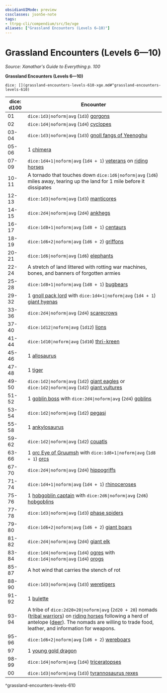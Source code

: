 ```yaml
---
obsidianUIMode: preview
cssclasses: json5e-note
tags:
- ttrpg-cli/compendium/src/5e/xge
aliases: ["Grassland Encounters (Levels 6—10)"]
---
```

# Grassland Encounters (Levels 6—10)
*Source: Xanathar's Guide to Everything p. 100* 

**Grassland Encounters (Levels 6—10)**

`dice: [](grassland-encounters-levels-610-xge.md#^grassland-encounters-levels-610)`

| dice: d100 | Encounter |
|------------|-----------|
| 01 | `dice:1d3\|noform\|avg` (`1d3`) [gorgons](3-Compendium/bestiary/construct/gorgon-xmm.md) |
| 02 | `dice:1d4\|noform\|avg` (`1d4`) [cyclopes](3-Compendium/bestiary/giant/cyclops-sentry-xmm.md) |
| 03-04 | `dice:1d3\|noform\|avg` (`1d3`) [gnoll fangs of Yeenoghu](3-Compendium/bestiary/fiend/gnoll-fang-of-yeenoghu-xmm.md) |
| 05-06 | 1 [chimera](3-Compendium/bestiary/monstrosity/chimera-xmm.md) |
| 07-09 | `dice:1d4+1\|noform\|avg` (`1d4 + 1`) [veterans](3-Compendium/bestiary/humanoid/warrior-veteran-xmm.md) on [riding horses](3-Compendium/bestiary/beast/riding-horse-xmm.md) |
| 10-11 | A tornado that touches down `dice:1d6\|noform\|avg` (`1d6`) miles away, tearing up the land for 1 mile before it dissipates |
| 12-13 | `dice:1d3\|noform\|avg` (`1d3`) [manticores](3-Compendium/bestiary/monstrosity/manticore-xmm.md) |
| 14-15 | `dice:2d4\|noform\|avg` (`2d4`) [ankhegs](3-Compendium/bestiary/monstrosity/ankheg-xmm.md) |
| 16-17 | `dice:1d8+1\|noform\|avg` (`1d8 + 1`) [centaurs](3-Compendium/bestiary/fey/centaur-trooper-xmm.md) |
| 18-19 | `dice:1d6+2\|noform\|avg` (`1d6 + 2`) [griffons](3-Compendium/bestiary/monstrosity/griffon-xmm.md) |
| 20-21 | `dice:1d6\|noform\|avg` (`1d6`) [elephants](3-Compendium/bestiary/beast/elephant-xmm.md) |
| 22-24 | A stretch of land littered with rotting war machines, bones, and banners of forgotten armies |
| 25-28 | `dice:1d8+1\|noform\|avg` (`1d8 + 1`) [bugbears](3-Compendium/bestiary/fey/bugbear-warrior-xmm.md) |
| 29-32 | 1 [gnoll pack lord](3-Compendium/bestiary/fiend/gnoll-pack-lord-xmm.md) with `dice:1d4+1\|noform\|avg` (`1d4 + 1`) [giant hyenas](3-Compendium/bestiary/beast/giant-hyena-xmm.md) |
| 33-36 | `dice:2d4\|noform\|avg` (`2d4`) [scarecrows](3-Compendium/bestiary/construct/scarecrow-xmm.md) |
| 37-40 | `dice:1d12\|noform\|avg` (`1d12`) [lions](3-Compendium/bestiary/beast/lion-xmm.md) |
| 41-44 | `dice:1d10\|noform\|avg` (`1d10`) [thri-kreen](3-Compendium/bestiary/monstrosity/thri-kreen-marauder-xmm.md) |
| 45-46 | 1 [allosaurus](3-Compendium/bestiary/beast/allosaurus-xmm.md) |
| 47-48 | 1 [tiger](3-Compendium/bestiary/beast/tiger-xmm.md) |
| 49-50 | `dice:1d2\|noform\|avg` (`1d2`) [giant eagles](3-Compendium/bestiary/celestial/giant-eagle-xmm.md) or `dice:1d2\|noform\|avg` (`1d2`) [giant vultures](3-Compendium/bestiary/monstrosity/giant-vulture-xmm.md) |
| 51-52 | 1 [goblin boss](3-Compendium/bestiary/fey/goblin-boss-xmm.md) with `dice:2d4\|noform\|avg` (`2d4`) [goblins](3-Compendium/bestiary/fey/goblin-warrior-xmm.md) |
| 53-54 | `dice:1d2\|noform\|avg` (`1d2`) [pegasi](3-Compendium/bestiary/celestial/pegasus-xmm.md) |
| 55-58 | 1 [ankylosaurus](3-Compendium/bestiary/beast/ankylosaurus-xmm.md) |
| 59-62 | `dice:1d2\|noform\|avg` (`1d2`) [couatls](3-Compendium/bestiary/celestial/couatl-xmm.md) |
| 63-66 | 1 [orc Eye of Gruumsh](3-Compendium/bestiary/humanoid/cultist-fanatic-xmm.md) with `dice:1d8+1\|noform\|avg` (`1d8 + 1`) [orcs](3-Compendium/bestiary/humanoid/tough-xmm.md) |
| 67-70 | `dice:2d4\|noform\|avg` (`2d4`) [hippogriffs](3-Compendium/bestiary/monstrosity/hippogriff-xmm.md) |
| 71-74 | `dice:1d4+1\|noform\|avg` (`1d4 + 1`) [rhinoceroses](3-Compendium/bestiary/beast/rhinoceros-xmm.md) |
| 75-76 | 1 [hobgoblin captain](3-Compendium/bestiary/fey/hobgoblin-captain-xmm.md) with `dice:2d6\|noform\|avg` (`2d6`) [hobgoblins](3-Compendium/bestiary/fey/hobgoblin-warrior-xmm.md) |
| 77-78 | `dice:1d3\|noform\|avg` (`1d3`) [phase spiders](3-Compendium/bestiary/monstrosity/phase-spider-xmm.md) |
| 79-80 | `dice:1d6+2\|noform\|avg` (`1d6 + 2`) [giant boars](3-Compendium/bestiary/beast/giant-boar-xmm.md) |
| 81-82 | `dice:2d4\|noform\|avg` (`2d4`) [giant elk](3-Compendium/bestiary/celestial/giant-elk-xmm.md) |
| 83-84 | `dice:1d4\|noform\|avg` (`1d4`) [ogres](3-Compendium/bestiary/giant/ogre-xmm.md) with `dice:1d4\|noform\|avg` (`1d4`) [orogs](3-Compendium/bestiary/humanoid/berserker-xmm.md) |
| 85-87 | A hot wind that carries the stench of rot |
| 88-90 | `dice:1d3\|noform\|avg` (`1d3`) [weretigers](3-Compendium/bestiary/monstrosity/weretiger-xmm.md) |
| 91-92 | 1 [bulette](3-Compendium/bestiary/monstrosity/bulette-xmm.md) |
| 93-94 | A tribe of `dice:2d20+20\|noform\|avg` (`2d20 + 20`) nomads ([tribal warriors](3-Compendium/bestiary/humanoid/warrior-infantry-xmm.md)) on [riding horses](3-Compendium/bestiary/beast/riding-horse-xmm.md) following a herd of antelope ([deer](3-Compendium/bestiary/beast/deer-xmm.md)). The nomads are willing to trade food, leather, and information for weapons. |
| 95-96 | `dice:1d6+2\|noform\|avg` (`1d6 + 2`) [wereboars](3-Compendium/bestiary/monstrosity/wereboar-xmm.md) |
| 97 | 1 [young gold dragon](3-Compendium/bestiary/dragon/young-gold-dragon-xmm.md) |
| 98-99 | `dice:1d4\|noform\|avg` (`1d4`) [triceratopses](3-Compendium/bestiary/beast/triceratops-xmm.md) |
| 00 | `dice:1d3\|noform\|avg` (`1d3`) [tyrannosaurus rexes](3-Compendium/bestiary/beast/tyrannosaurus-rex-xmm.md) |
^grassland-encounters-levels-610